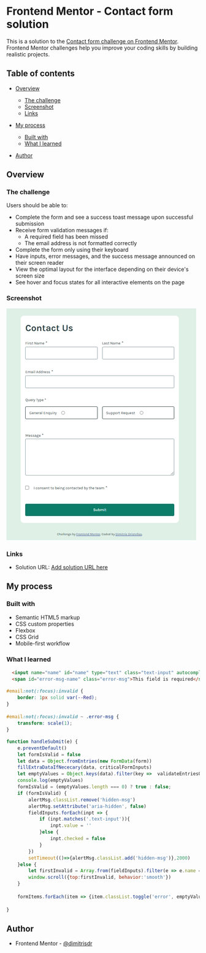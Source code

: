 # Frontend Mentor - Contact form solution

This is a solution to the [Contact form challenge on Frontend Mentor](https://www.frontendmentor.io/challenges/contact-form--G-hYlqKJj). Frontend Mentor challenges help you improve your coding skills by building realistic projects. 

## Table of contents

- [Overview](#overview)
  - [The challenge](#the-challenge)
  - [Screenshot](#screenshot)
  - [Links](#links)
- [My process](#my-process)
  - [Built with](#built-with)
  - [What I learned](#what-i-learned)

- [Author](#author)

## Overview

### The challenge

Users should be able to:

- Complete the form and see a success toast message upon successful submission
- Receive form validation messages if:
  - A required field has been missed
  - The email address is not formatted correctly
- Complete the form only using their keyboard
- Have inputs, error messages, and the success message announced on their screen reader
- View the optimal layout for the interface depending on their device's screen size
- See hover and focus states for all interactive elements on the page

### Screenshot

![](screenshot.png)

### Links

- Solution URL: [Add solution URL here](https://your-solution-url.com)

## My process

### Built with

- Semantic HTML5 markup
- CSS custom properties
- Flexbox
- CSS Grid
- Mobile-first workflow


### What I learned


```html
  <input name="name" id="name" type="text" class="text-input" autocomplete="given-name" aria-describedby="error-msg-name">
  <span id="error-msg-name" class="error-msg">This field is required</span>
```
```css
#email:not(:focus):invalid {
    border: 1px solid var(--Red);
}

#email:not(:focus):invalid ~ .error-msg {
    transform: scale(1);
}
```

```js
function handleSubmit(e) {
    e.preventDefault()
    let formIsValid = false
    let data = Object.fromEntries(new FormData(form))
    fillExtraDataIfNececary(data, criticalFormInputs)
    let emptyValues = Object.keys(data).filter(key =>  validateEntriesObj[key](data[key]) )
    console.log(emptyValues)
    formIsValid = (emptyValues.length === 0) ? true : false;
    if (formIsValid) {
        alertMsg.classList.remove('hidden-msg')
        alertMsg.setAttribute('aria-hidden', false)
        fieldInputs.forEach(inpt => {
            if (inpt.matches('.text-input')){
                inpt.value = ''
            }else {
                inpt.checked = false
            }
        })
        setTimeout(()=>{alertMsg.classList.add('hidden-msg')},2000)
    }else {
        let firstInvalid = Array.from(fieldInputs).filter(e => e.name === emptyValues[0])[0].getBoundingClientRect().y
        window.scroll({top:firstInvalid, behavior:'smooth'})
    }

    formItems.forEach(item => {item.classList.toggle('error', emptyValues.includes(item.dataset.related))})

}
```

## Author

- Frontend Mentor - [@dimitrisdr](https://www.frontendmentor.io/profile/dimtirisdr)